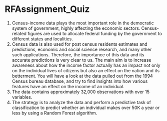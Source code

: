 # RFAssignment_Quiz

1. Census-income data plays the most important role in the democratic system of government, highly affecting the economic sectors. Census-related figures
are used to allocate federal funding by the government to different states and localities.
2. Census data is also used for post census residents estimates and predictions, economic and social science research, and many other such applications.
Therefore, the importance of this data and its accurate predictions is very clear to us. The main aim is to increase awareness about how the income
factor actually has an impact not only on the individual lives of citizens but also an effect on the nation and its betterment. You will have a look at the data
pulled out from the 1994 Census bureau database, and try to find insights into how various features have an effect on the income of an individual.
3. The data contains approximately 32,000 observations with over 15 variables.
4. The strategy is to analyze the data and perform a predictive task of classification to predict whether an individual makes over 50K a year or less
by using a Random Forest algorithm. 
